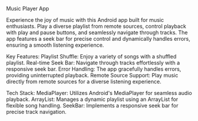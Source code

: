 Music Player App

Experience the joy of music with this Android app built for music enthusiasts. Play a diverse playlist from remote sources, control playback with play and pause buttons, and seamlessly navigate through tracks. The app features a seek bar for precise control and dynamically handles errors, ensuring a smooth listening experience.

Key Features:
Playlist Shuffle: Enjoy a variety of songs with a shuffled playlist.
Real-time Seek Bar: Navigate through tracks effortlessly with a responsive seek bar.
Error Handling: The app gracefully handles errors, providing uninterrupted playback.
Remote Source Support: Play music directly from remote sources for a diverse listening experience.

Tech Stack:
MediaPlayer: Utilizes Android's MediaPlayer for seamless audio playback.
ArrayList: Manages a dynamic playlist using an ArrayList for flexible song handling.
SeekBar: Implements a responsive seek bar for precise track navigation.
